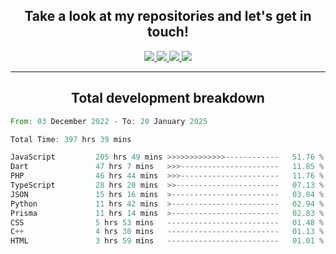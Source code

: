 <h2 align="center">
  Take a look at my repositories and let's get in touch!
</h2>
<p align="center">
  <a href="https://www.instagram.com/rayhanarkan?igsh=MXM3dHhmMTZ3ZWVsaA==">
    <img src="https://img.icons8.com/material-outlined/30/689d6a/instagram.png"/>
  </a>
  <a href="https://www.linkedin.com/in/rayhanarkan/">
    <img src="https://img.icons8.com/material-outlined/30/689d6a/linkedin.png"/>
  </a>
  <a href="">
    <img src="https://img.icons8.com/material-outlined/30/689d6a/geography.png"/>
  </a>
  <a href="mailto:rayhanarkan30@gmail.com">
    <img src="https://img.icons8.com/material-outlined/30/689d6a/email.png"/>
  </a>
</p>

---

<h2 align="center">Total development breakdown</h2>

<p align="center">
<!--START_SECTION:waka-->

```rust
From: 03 December 2022 - To: 20 January 2025

Total Time: 397 hrs 39 mins

JavaScript         205 hrs 49 mins >>>>>>>>>>>>>------------   51.76 %
Dart               47 hrs 7 mins   >>>----------------------   11.85 %
PHP                46 hrs 44 mins  >>>----------------------   11.76 %
TypeScript         28 hrs 20 mins  >>-----------------------   07.13 %
JSON               15 hrs 16 mins  >------------------------   03.84 %
Python             11 hrs 42 mins  >------------------------   02.94 %
Prisma             11 hrs 14 mins  >------------------------   02.83 %
CSS                5 hrs 53 mins   -------------------------   01.48 %
C++                4 hrs 30 mins   -------------------------   01.13 %
HTML               3 hrs 59 mins   -------------------------   01.01 %
```

<!--END_SECTION:waka-->
</p>

